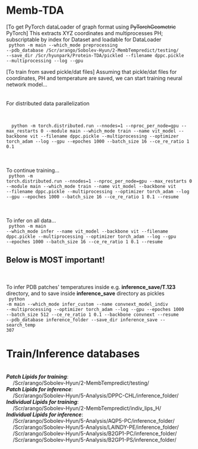 # Memb-TDA

[To get PyTorch dataLoader of graph format using <s>PyTorchGeometric</s> PyTorch] This extracts XYZ coordinates and multiprocesses PH; subscriptable by index for Dataset and loadable for DataLoader </br>
<code>
python -m main --which_mode preprocessing --pdb_database /Scr/arango/Sobolev-Hyun/2-MembTempredict/testing/ --save_dir /Scr/hyunpark/Protein-TDA/pickled --filename dppc.pickle --multiprocessing --log --gpu
</code>

[To train from saved pickle/dat files] Assuming that pickle/dat files for coordinates, PH and temperature are saved, we can start training neural network model...</br>
<br><br> For distributed data parallelization <br>

</br>
<code>
  python -m torch.distributed.run --nnodes=1 --nproc_per_node=gpu --max_restarts 0 --module main --which_mode train --name vit_model --backbone vit --filename dppc.pickle --multiprocessing --optimizer torch_adam --log --gpu --epoches 1000 --batch_size 16 --ce_re_ratio 1 0.1
</code>
  

<br><br> To continue training...<br>
<code>
  python -m torch.distributed.run --nnodes=1 --nproc_per_node=gpu --max_restarts 0 --module main --which_mode train --name vit_model --backbone vit --filename dppc.pickle --multiprocessing --optimizer torch_adam --log --gpu --epoches 1000 --batch_size 16 --ce_re_ratio 1 0.1 --resume
</code>

<br><br> To infer on all data...<br>
<code>
python -m main --which_mode infer --name vit_model --backbone vit --filename dppc.pickle --multiprocessing --optimizer torch_adam --log --gpu --epoches 1000 --batch_size 16 --ce_re_ratio 1 0.1 --resume
</code>

## **Below is MOST important!**
<br><br> To infer PDB patches' temperatures inside e.g. **inference_save/T.123** directory, and to save inside **inference_save** directory as pickles<br> 
<code>
python -m main --which_mode infer_custom --name convnext_model_indiv --multiprocessing --optimizer torch_adam --log --gpu --epoches 1000 --batch_size 512 --ce_re_ratio 1 0.1 --backbone convnext --resume --pdb_database inference_folder --save_dir inference_save --search_temp 307
</code>

# Train/Inference databases
<br> ***Patch Lipids for training***:
<br>    &ensp;&ensp; /Scr/arango/Sobolev-Hyun/2-MembTempredict/testing/
<br> ***Patch Lipids for inference***:
<br>    &ensp;&ensp; /Scr/arango/Sobolev-Hyun/5-Analysis/DPPC-CHL/inference_folder/
<br> ***Individual Lipids for training***:
<br>    &ensp;&ensp; /Scr/arango/Sobolev-Hyun/2-MembTempredict/indiv_lips_H/
<br> ***Individual Lipids for inference***: 
<br>    &ensp;&ensp; /Scr/arango/Sobolev-Hyun/5-Analysis/AQP5-PC/inference_folder/
<br>    &ensp;&ensp; /Scr/arango/Sobolev-Hyun/5-Analysis/LAINDY-PE/inference_folder/
<br>    &ensp;&ensp; /Scr/arango/Sobolev-Hyun/5-Analysis/B2GP1-PC/inference_folder/
<br>    &ensp;&ensp; /Scr/arango/Sobolev-Hyun/5-Analysis/B2GP1-PS/inference_folder/
